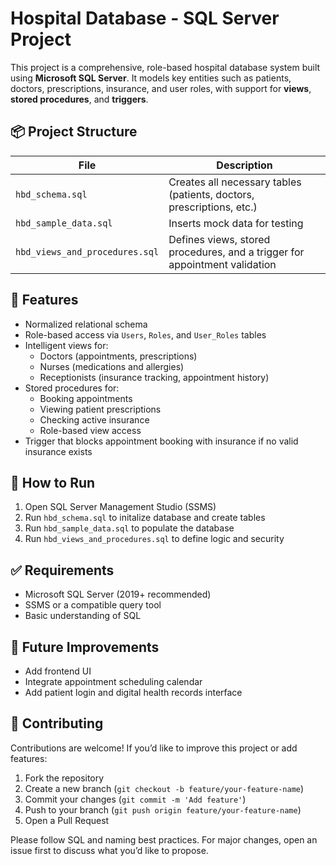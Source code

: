 # Hospital Database - SQL Server Project

This project is a comprehensive, role-based hospital database system built using **Microsoft SQL Server**. It models key entities such as patients, doctors, prescriptions, insurance, and user roles, with support for **views**, **stored procedures**, and **triggers**.

## 📦 Project Structure

| File                        | Description                                                  |
|----------------------------|--------------------------------------------------------------|
| `hbd_schema.sql`            | Creates all necessary tables (patients, doctors, prescriptions, etc.) |
| `hbd_sample_data.sql`       | Inserts mock data for testing                                 |
| `hbd_views_and_procedures.sql` | Defines views, stored procedures, and a trigger for appointment validation |


## 🔧 Features

- Normalized relational schema
- Role-based access via `Users`, `Roles`, and `User_Roles` tables
- Intelligent views for:
  - Doctors (appointments, prescriptions)
  - Nurses (medications and allergies)
  - Receptionists (insurance tracking, appointment history)
- Stored procedures for:
  - Booking appointments
  - Viewing patient prescriptions
  - Checking active insurance
  - Role-based view access
- Trigger that blocks appointment booking with insurance if no valid insurance exists


## 🧪 How to Run
1. Open SQL Server Management Studio (SSMS)
2. Run `hbd_schema.sql` to initalize database and create tables
3. Run `hbd_sample_data.sql` to populate the database
4. Run `hbd_views_and_procedures.sql` to define logic and security


## ✅ Requirements
- Microsoft SQL Server (2019+ recommended)
- SSMS or a compatible query tool
- Basic understanding of SQL


## 🚀 Future Improvements
- Add frontend UI
- Integrate appointment scheduling calendar
- Add patient login and digital health records interface


## 🤝 Contributing
Contributions are welcome! If you’d like to improve this project or add features:

1. Fork the repository
2. Create a new branch (`git checkout -b feature/your-feature-name`)
3. Commit your changes (`git commit -m 'Add feature'`)
4. Push to your branch (`git push origin feature/your-feature-name`)
5. Open a Pull Request

Please follow SQL and naming best practices. For major changes, open an issue first to discuss what you’d like to propose.
